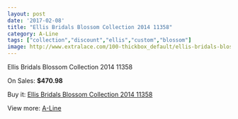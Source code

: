 ```yaml
---
layout: post
date: '2017-02-08'
title: "Ellis Bridals Blossom Collection 2014 11358"
category: A-Line
tags: ["collection","discount","ellis","custom","blossom"]
image: http://www.extralace.com/100-thickbox_default/ellis-bridals-blossom-collection-2014-11358.jpg
---
```

Ellis Bridals Blossom Collection 2014 11358

On Sales: **$470.98**
<a href="https://www.extralace.com/a-line/45-ellis-bridals-blossom-collection-2014-11358.html"><amp-img layout="responsive" width="600" height="600" src="//www.extralace.com/100-thickbox_default/ellis-bridals-blossom-collection-2014-11358.jpg" alt="Ellis Bridals Blossom Collection 2014 11358 0" /></a>
<a href="https://www.extralace.com/a-line/45-ellis-bridals-blossom-collection-2014-11358.html"><amp-img layout="responsive" width="600" height="600" src="//www.extralace.com/102-thickbox_default/ellis-bridals-blossom-collection-2014-11358.jpg" alt="Ellis Bridals Blossom Collection 2014 11358 1" /></a>
<a href="https://www.extralace.com/a-line/45-ellis-bridals-blossom-collection-2014-11358.html"><amp-img layout="responsive" width="600" height="600" src="//www.extralace.com/101-thickbox_default/ellis-bridals-blossom-collection-2014-11358.jpg" alt="Ellis Bridals Blossom Collection 2014 11358 2" /></a>

Buy it: [Ellis Bridals Blossom Collection 2014 11358](https://www.extralace.com/a-line/45-ellis-bridals-blossom-collection-2014-11358.html "Ellis Bridals Blossom Collection 2014 11358")

View more: [A-Line](https://www.extralace.com/2-a-line "A-Line")